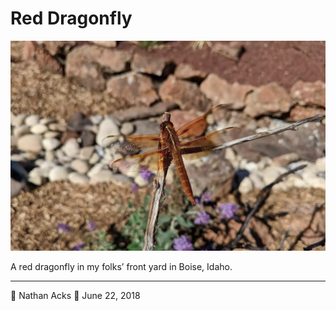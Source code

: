 # Red Dragonfly

![A large, red-orange dragonfly rests on a tree branch](assets/4f338d57ad90589e79f371e985c7584f.webp)

A red dragonfly in my folks’ front yard in Boise, Idaho.

- - - -

👤 Nathan Acks
📅 June 22, 2018
